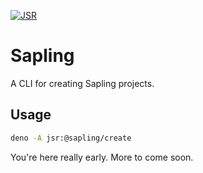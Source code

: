 [![JSR](https://jsr.io/badges/@sapling/create)](https://jsr.io/@sapling/create)

# Sapling

A CLI for creating Sapling projects.

## Usage

```bash
deno -A jsr:@sapling/create
```

You're here really early. More to come soon.

